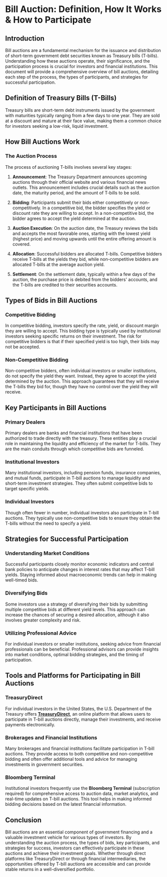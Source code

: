 # Bill Auction: Definition, How It Works & How to Participate

## Introduction
Bill auctions are a fundamental mechanism for the issuance and distribution of short-term government debt securities known as Treasury bills (T-bills). Understanding how these auctions operate, their significance, and the participation process is crucial for investors and financial institutions. This document will provide a comprehensive overview of bill auctions, detailing each step of the process, the types of participants, and strategies for successful participation.

## Definition of Treasury Bills (T-Bills)
Treasury bills are short-term debt instruments issued by the government with maturities typically ranging from a few days to one year. They are sold at a discount and mature at their face value, making them a common choice for investors seeking a low-risk, liquid investment.

## How Bill Auctions Work

### The Auction Process
The process of auctioning T-bills involves several key stages:

1. **Announcement**: The Treasury Department announces upcoming auctions through their official website and various financial news outlets. This announcement includes crucial details such as the auction date, the maturity period, and the amount of T-bills to be sold.
   
2. **Bidding**: Participants submit their bids either competitively or non-competitively. In a competitive bid, the bidder specifies the yield or discount rate they are willing to accept. In a non-competitive bid, the bidder agrees to accept the yield determined at the auction.

3. **Auction Execution**: On the auction date, the Treasury reviews the bids and accepts the most favorable ones, starting with the lowest yield (highest price) and moving upwards until the entire offering amount is covered.

4. **Allocation**: Successful bidders are allocated T-bills. Competitive bidders receive T-bills at the yields they bid, while non-competitive bidders are allocated T-bills at the average auction yield.

5. **Settlement**: On the settlement date, typically within a few days of the auction, the purchase price is debited from the bidders' accounts, and the T-bills are credited to their securities accounts.

## Types of Bids in Bill Auctions

### Competitive Bidding
In competitive bidding, investors specify the rate, yield, or discount margin they are willing to accept. This bidding type is typically used by institutional investors seeking specific returns on their investment. The risk for competitive bidders is that if their specified yield is too high, their bids may not be accepted.

### Non-Competitive Bidding
Non-competitive bidders, often individual investors or smaller institutions, do not specify the yield they want. Instead, they agree to accept the yield determined by the auction. This approach guarantees that they will receive the T-bills they bid for, though they have no control over the yield they will receive.

## Key Participants in Bill Auctions

### Primary Dealers
Primary dealers are banks and financial institutions that have been authorized to trade directly with the treasury. These entities play a crucial role in maintaining the liquidity and efficiency of the market for T-bills. They are the main conduits through which competitive bids are funneled.

### Institutional Investors
Many institutional investors, including pension funds, insurance companies, and mutual funds, participate in T-bill auctions to manage liquidity and short-term investment strategies. They often submit competitive bids to target specific yields.

### Individual Investors
Though often fewer in number, individual investors also participate in T-bill auctions. They typically use non-competitive bids to ensure they obtain the T-bills without the need to specify a yield.

## Strategies for Successful Participation

### Understanding Market Conditions
Successful participants closely monitor economic indicators and central bank policies to anticipate changes in interest rates that may affect T-bill yields. Staying informed about macroeconomic trends can help in making well-timed bids.

### Diversifying Bids
Some investors use a strategy of diversifying their bids by submitting multiple competitive bids at different yield levels. This approach can increase the chances of securing a desired allocation, although it also involves greater complexity and risk.

### Utilizing Professional Advice
For individual investors or smaller institutions, seeking advice from financial professionals can be beneficial. Professional advisors can provide insights into market conditions, optimal bidding strategies, and the timing of participation.

## Tools and Platforms for Participating in Bill Auctions

### TreasuryDirect
For individual investors in the United States, the U.S. Department of the Treasury offers **[TreasuryDirect](https://www.treasurydirect.gov)**, an online platform that allows users to participate in T-bill auctions directly, manage their investments, and receive payments electronically.

### Brokerages and Financial Institutions
Many brokerages and financial institutions facilitate participation in T-bill auctions. They provide access to both competitive and non-competitive bidding and often offer additional tools and advice for managing investments in government securities.

### Bloomberg Terminal
Institutional investors frequently use the **Bloomberg Terminal** (subscription required) for comprehensive access to auction data, market analytics, and real-time updates on T-bill auctions. This tool helps in making informed bidding decisions based on the latest financial information.

## Conclusion
Bill auctions are an essential component of government financing and a valuable investment vehicle for various types of investors. By understanding the auction process, the types of bids, key participants, and strategies for success, investors can effectively participate in these auctions and achieve their investment goals. Whether through direct platforms like TreasuryDirect or through financial intermediaries, the opportunities offered by T-bill auctions are accessible and can provide stable returns in a well-diversified portfolio.